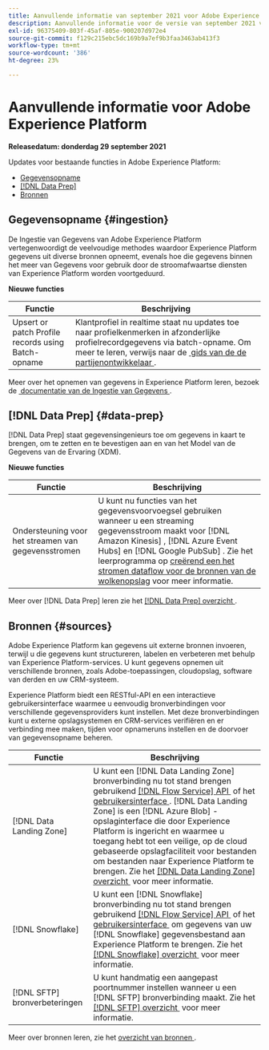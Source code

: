 ```yaml
---
title: Aanvullende informatie van september 2021 voor Adobe Experience Platform
description: Aanvullende informatie voor de versie van september 2021 voor Adobe Experience Platform.
exl-id: 96375409-803f-45af-805e-900207d972e4
source-git-commit: f129c215ebc5dc169b9a7ef9b3faa3463ab413f3
workflow-type: tm+mt
source-wordcount: '386'
ht-degree: 23%

---
```


# Aanvullende informatie voor Adobe Experience Platform

**Releasedatum: donderdag 29 september 2021**

Updates voor bestaande functies in Adobe Experience Platform:

- [Gegevensopname](#ingestion)
- [[!DNL Data Prep]](#data-prep)
- [Bronnen](#sources)

## Gegevensopname {#ingestion}

De Ingestie van Gegevens van Adobe Experience Platform vertegenwoordigt de veelvoudige methodes waardoor Experience Platform gegevens uit diverse bronnen opneemt, evenals hoe die gegevens binnen het meer van Gegevens voor gebruik door de stroomafwaartse diensten van Experience Platform worden voortgeduurd.

**Nieuwe functies**

| Functie | Beschrijving |
|------- | -----------|
| Upsert or patch Profile records using Batch-opname | Klantprofiel in realtime staat nu updates toe naar profielkenmerken in afzonderlijke profielrecordgegevens via batch-opname. Om meer te leren, verwijs naar de [&#x200B; gids van de de partijenontwikkelaar &#x200B;](../../ingestion/batch-ingestion/api-overview.md). |

Meer over het opnemen van gegevens in Experience Platform leren, bezoek de [&#x200B; documentatie van de Ingestie van Gegevens &#x200B;](../../ingestion/home.md).

## [!DNL Data Prep] {#data-prep}

[!DNL Data Prep] staat gegevensingenieurs toe om gegevens in kaart te brengen, om te zetten en te bevestigen aan en van het Model van de Gegevens van de Ervaring (XDM).

**Nieuwe functies**

| Functie | Beschrijving |
| --- | --- |
| Ondersteuning voor het streamen van gegevensstromen | U kunt nu functies van het gegevensvoorvoegsel gebruiken wanneer u een streaming gegevensstroom maakt voor [!DNL Amazon Kinesis] , [!DNL Azure Event Hubs] en [!DNL Google PubSub] . Zie het leerprogramma op [&#x200B; creërend een het stromen dataflow voor de bronnen van de wolkenopslag &#x200B;](../../sources/tutorials/ui/dataflow/streaming/cloud-storage-streaming.md) voor meer informatie. |

Meer over [!DNL Data Prep] leren zie het [[!DNL Data Prep]  overzicht &#x200B;](../../data-prep/home.md).

## Bronnen {#sources}

Adobe Experience Platform kan gegevens uit externe bronnen invoeren, terwijl u die gegevens kunt structureren, labelen en verbeteren met behulp van Experience Platform-services. U kunt gegevens opnemen uit verschillende bronnen, zoals Adobe-toepassingen, cloudopslag, software van derden en uw CRM-systeem.

Experience Platform biedt een RESTful-API en een interactieve gebruikersinterface waarmee u eenvoudig bronverbindingen voor verschillende gegevensproviders kunt instellen. Met deze bronverbindingen kunt u externe opslagsystemen en CRM-services verifiëren en er verbinding mee maken, tijden voor opnameruns instellen en de doorvoer van gegevensopname beheren.

| Functie | Beschrijving |
| --- | --- |
| [!DNL Data Landing Zone] | U kunt een [!DNL Data Landing Zone] bronverbinding nu tot stand brengen gebruikend [[!DNL Flow Service]  API &#x200B;](../../sources/tutorials/api/create/cloud-storage/data-landing-zone.md) of het [&#x200B; gebruikersinterface &#x200B;](../../sources/tutorials/ui/create/cloud-storage/data-landing-zone.md). [!DNL Data Landing Zone] is een [!DNL Azure Blob] -opslaginterface die door Experience Platform is ingericht en waarmee u toegang hebt tot een veilige, op de cloud gebaseerde opslagfaciliteit voor bestanden om bestanden naar Experience Platform te brengen. Zie het [[!DNL Data Landing Zone]  overzicht &#x200B;](../../sources/connectors/cloud-storage/data-landing-zone.md) voor meer informatie. |
| [!DNL Snowflake] | U kunt een [!DNL Snowflake] bronverbinding nu tot stand brengen gebruikend [[!DNL Flow Service]  API &#x200B;](../../sources/tutorials/api/create/databases/snowflake.md) of het [&#x200B; gebruikersinterface &#x200B;](../../sources/tutorials/ui/create/databases/snowflake.md) om gegevens van uw [!DNL Snowflake] gegevensbestand aan Experience Platform te brengen. Zie het [[!DNL Snowflake]  overzicht &#x200B;](../../sources/connectors/databases/snowflake.md) voor meer informatie. |
| [!DNL SFTP] bronverbeteringen | U kunt handmatig een aangepast poortnummer instellen wanneer u een [!DNL SFTP] bronverbinding maakt. Zie het [[!DNL SFTP]  overzicht &#x200B;](../../sources/connectors/cloud-storage/sftp.md) voor meer informatie. |

Meer over bronnen leren, zie het [&#x200B; overzicht van bronnen &#x200B;](../../sources/home.md).
